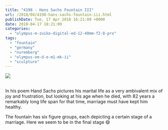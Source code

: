```yaml
---
title: "4198 - Hans Sachs Fountain III"
url: /2018/04/4198-hans-sachs-fountain-iii.html
publishDate: Tue, 17 Apr 2018 16:21:09 +0000
date: 2018-04-17 18:21:09
categories: 
  - "olympus-m-zuiko-digital-ed-12-40mm-f2-8-pro"
tags: 
  - "fountain"
  - "germany"
  - "nuremberg"
  - "olympus-om-d-e-m1-mk-ii"
  - "sculpture"
---
```

<div class="container">
<div class="center"><a target="_blank" href="https://d25zfm9zpd7gm5.cloudfront.net/1200x1200/2017/20170618_205156_lr.jpg"><img class="webfeedsFeaturedVisual" src="https://d25zfm9zpd7gm5.cloudfront.net/0600x0600/2017/20170618_205156_lr.jpg" /></a></div>
</div>
<br />

In his poem Hand Sachs pictures his marital life as a very ambivalent mix of joy and frustration, but looking at his age when he died, with 82 years a remarkably long life span for that time, marriage must have kept him healthy.

The fountain has six figure groups, each depicting a certain stage of a marriage. Here we seem to be in the final stage 😄
